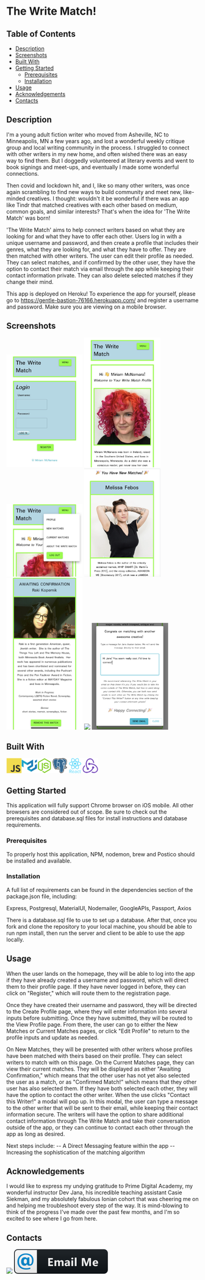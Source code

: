 # The Write Match!

## Table of Contents

- [Description](#description)
- [Screenshots](#screenshots)
- [Built With](#built-with)
- [Getting Started](#getting-started)
  - [Prerequisites](#prerequisites)
  - [Installation](#installation)
- [Usage](#usage)
- [Acknowledgements](#acknowledgements)
- [Contacts](#contacts)

## Description

I'm a young adult fiction writer who moved from Asheville, NC to Minneapolis, MN a few years ago, and lost a wonderful weekly critique group and local writing community in the process. I struggled to connect with other writers in my new home, and often wished there was an easy way to find them. But I doggedly volunteered at literary events and went to book signings and meet-ups, and eventually I made some wonderful connections.

Then covid and lockdown hit, and I, like so many other writers, was once again scrambling to find new ways to build community and meet new, like-minded creatives. I thought: wouldn't it be wonderful if there was an app like Tindr that matched creatives with each other based on medium, common goals, and similar interests? That's when the idea for 'The Write Match' was born!

'The Write Match' aims to help connect writers based on what they are looking for and what they have to offer each other. Users log in with a unique username and password, and then create a profile that includes their genres, what they are looking for, and what they have to offer. They are then matched with other writers. The user can edit their profile as needed. They can select matches, and if confirmed by the other user, they have the option to contact their match via email through the app while keeping their contact information private. They can also delete selected matches if they change their mind.

This app is deployed on Heroku! To experience the app for yourself, please go to https://gentle-bastion-76166.herokuapp.com/ and register a username and password. Make sure you are viewing on a mobile browser.

## Screenshots

<img src="public/images/LoginPage.jpg" width="200"  />
<img src="public/images/ViewProfile.jpg" width="200"   />
<img src="public/images/NewNav.jpg" width="200"  />
<img src="public/images/NewMatch.png" width="200"  />
<img src="public/images/AwaitingConfirmation.jpg" width="200" />
<img src="public/images/ContactThisWriter.jpg" width="200" />
<img src="public/images/ContactModal.png" width="200" />

## Built With

<a href="https://developer.mozilla.org/en-US/docs/Web/JavaScript"><img src="https://raw.githubusercontent.com/devicons/devicon/master/icons/javascript/javascript-original.svg" height="40px" width="40px" /></a><a href="https://material-ui.com/"><img src="https://raw.githubusercontent.com/devicons/devicon/master/icons/materialui/materialui-original.svg" height="40px" width="40px" /></a><a href="https://nodejs.org/en/"><img src="https://raw.githubusercontent.com/devicons/devicon/master/icons/nodejs/nodejs-original.svg" height="40px" width="40px" /></a><a href="https://www.postgresql.org/"><img src="https://raw.githubusercontent.com/devicons/devicon/master/icons/postgresql/postgresql-original.svg" height="40px" width="40px" /></a><a href="https://reactjs.org/"><img src="https://raw.githubusercontent.com/devicons/devicon/master/icons/react/react-original-wordmark.svg" height="40px" width="40px" /></a><a href="https://redux.js.org/"><img src="https://raw.githubusercontent.com/devicons/devicon/master/icons/redux/redux-original.svg" height="40px" width="40px" /></a>

## Getting Started

This application will fully support Chrome browser on iOS mobile. All other browsers are considered out of scope. Be sure to check out the prerequisites and database.sql files for install instructions and database requirements.

### Prerequisites

To properly host this application, NPM, nodemon, brew and Postico should be installed and available.

### Installation

A full list of requirements can be found in the dependencies section of the package.json file, including:

Express, Postgresql, MaterialUI, Nodemailer, GoogleAPIs, Passport, Axios

There is a database.sql file to use to set up a database. After that, once you fork and clone the repository to your local machine, you should be able to run npm install, then run the server and client to be able to use the app locally.

## Usage

When the user lands on the homepage, they will be able to log into the app if they have already created a username and password, which will direct them to their profile page. If they have never logged in before, they can click on "Register," which will route them to the registration page.

Once they have created their username and password, they will be directed to the Create Profile page, where they will enter information into several inputs before submitting. Once they have submitted, they will be routed to the View Profile page. From there, the user can go to either the New Matches or Current Matches pages, or click "Edit Profile" to return to the profile inputs and update as needed.

On New Matches, they will be presented with other writers whose profiles have been matched with theirs based on their profile. They can select writers to match with on this page. On the Current Matches page, they can view their current matches. They will be displayed as either "Awaiting Confirmation," which means that the other user has not yet also selected the user as a match, or as "Confirmed Match!" which means that they other user has also selected them. If they have both selected each other, they will have the option to contact the other writer. When the use clicks "Contact this Writer!" a modal will pop up. In this modal, the user can type a message to the other writer that will be sent to their email, while keeping their contact information secure. The writers will have the option to share additional contact information through The Write Match and take their conversation outside of the app, or they can continue to contact each other through the app as long as desired.

Next steps include:
-- A Direct Messaging feature within the app
-- Increasing the sophistication of the matching algorithm

## Acknowledgements

I would like to express my undying gratitude to Prime Digital Academy, my wonderful instructor Dev Jana, his incredible teaching assistant Casie Siekman, and my absolutely fabulous Ionian cohort that was cheering me on and helping me troubleshoot every step of the way. It is mind-blowing to think of the progress I've made over the past few months, and I'm so excited to see where I go from here.

## Contacts

<a href="https://www.linkedin.com/in/miriam-mcnamara"><img src="https://img.shields.io/badge/LinkedIn-0077B5?style=for-the-badge&logo=linkedin&logoColor=white" /></a> <a href="mailto:miriammcnamara@icloud.com"><img src=https://raw.githubusercontent.com/johnturner4004/readme-generator/master/src/components/assets/images/email_me_button_icon_151852.svg /></a>
